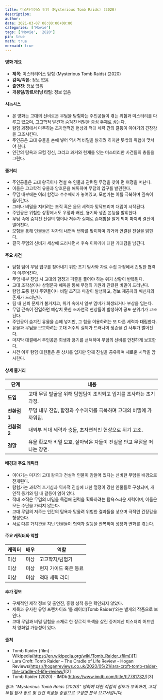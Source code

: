 ```yaml
---
title: 미스터리어스 탐험 (Mysterious Tomb Raids) (2020)
description: 
author: 
date: 2021-03-07 00:00:00+00:00
categories: ['Movie']
tags: ['Movie', '2020']
pin: true
math: true
mermaid: true
---
```

#### 영화 개요

- **제목**: 미스터리어스 탐험 (Mysterious Tomb Raids) (2020)  
- **감독/각본**: 정보 없음  
- **출연진**: 정보 없음  
- **개봉일/장르/러닝 타임**: 정보 없음  

#### 시놉시스

- 본 영화는 고대의 신비로운 무덤을 탐험하는 주인공들이 겪는 위험과 미스터리를 다루고 있으며, 고고학적 발견과 숨겨진 비밀을 중심 주제로 삼는다.  
- 탐험 과정에서 마주하는 초자연적인 현상과 적대 세력 간의 갈등이 이야기의 긴장감을 고조시킨다.  
- 주인공은 고대 유물을 손에 넣어 역사적 비밀을 밝히려 하지만 뜻밖의 위협에 맞서야 한다.  
- 인간의 탐욕과 모험 정신, 그리고 과거와 현재를 잇는 미스터리한 사건들의 충돌을 그린다.  

#### 줄거리

- 주인공들은 고대 왕국이나 전설 속 인물과 관련된 무덤을 찾아 먼 여정을 떠난다.  
- 이들은 고고학적 유물과 암호문을 해독하며 무덤의 입구를 발견한다.  
- 무덤 내부에는 여러 함정과 수수께끼가 놓여있고, 모험가는 이를 극복하며 깊숙이 들어간다.  
- 그러나 비밀을 지키려는 조직 혹은 음모 세력과 맞닥뜨리며 대립이 시작된다.  
- 주인공은 위험한 상황에서도 우정과 배신, 용기와 생존 본능을 발휘한다.  
- 무덤 속에 숨겨진 전설의 힘이나 저주가 실제로 존재함을 알게 되며 마지막 결전이 벌어진다.  
- 모험을 통해 인물들은 각자의 내면적 변화를 맞이하며 과거와 연결된 진실을 밝힌다.  
- 결국 무덤의 신비가 세상에 드러나면서 후속 이야기에 대한 기대감을 남긴다.  

#### 주요 사건

- 탐험 팀이 무덤 입구를 찾아내기 위한 초기 탐사와 자료 수집 과정에서 긴밀한 협력이 이루어진다.  
- 무덤 내부 진입 시 고대의 함정과 퍼즐을 풀어야 하는 위기 상황이 반복된다.  
- 고대 조각상이나 상형문자 해독을 통해 무덤의 기원과 관련된 비밀이 드러난다.  
- 탐험 도중 현지 주민들이나 비밀 조직과 마찰이 발생하고, 정보 제공자와 배신자의 존재가 드러난다.  
- 팀 내 신뢰 문제가 불거지고, 위기 속에서 일부 멤버가 희생되거나 부상을 입는다.  
- 무덤 깊숙이 진입하면 예상치 못한 초자연적 현상들이 발생하여 공포 분위기가 고조된다.  
- 주인공이 숨겨진 유물을 손에 넣지만, 그 힘을 이용하려는 또 다른 세력과 대립한다.  
- 유물과 무덤을 보호하려는 고대 저주의 실체가 드러나며 생존을 건 사투가 벌어진다.  
- 마지막 대결에서 주인공은 희생과 용기를 선택하며 무덤의 신비를 안전하게 보호한다.  
- 사건 이후 탐험 대원들은 큰 상처를 입지만 함께 진실을 공유하며 새로운 시작을 암시한다.  

#### 상세 줄거리

| **단계**   | **내용**                                         |
|------------|-------------------------------------------------|
| **도입**   | 고대 무덤 발굴을 위해 탐험팀이 조직되고 입지를 조사하는 초기 과정.            |
| **전환점 1** | 무덤 내부 진입, 함정과 수수께끼를 극복하며 고대의 비밀에 가까워짐.             |
| **전환점 2** | 내외부 적대 세력과 충돌, 초자연적인 현상으로 위기 고조.                        |
| **결말**   | 유물 확보와 비밀 보호, 살아남은 자들이 진실을 안고 무덤을 떠나는 장면.           |

#### 배경과 주요 캐릭터

- 이야기는 미지의 고대 왕국과 전설적 인물이 잠들어 있다는 신비한 무덤을 배경으로 전개된다.  
- 탐험가는 과학적 호기심과 역사적 진실에 대한 열정이 강한 인물들로 구성되며, 개인적 동기와 팀 내 갈등이 얽혀 있다.  
- 적대 조직은 무덤의 비밀을 독점해 권력을 획득하려는 탐욕스러운 세력이며, 이들은 모든 수단을 가리지 않는다.  
- 고대 무덤의 저주는 인간의 탐욕과 맞물려 위험한 결과들을 낳으며 극적인 긴장감을 형성한다.  
- 서로 다른 가치관을 지닌 인물들이 협력과 갈등을 반복하며 성장과 변화를 겪는다.  

#### 주요 캐릭터와 역할

| **캐릭터** | **배우** | **역할**       |
|------------|----------|----------------|
| 미상       | 미상     | 고고학자/탐험가 |
| 미상       | 미상     | 현지 가이드 혹은 동료 |
| 미상       | 미상     | 적대 세력 리더  |

#### 추가 정보

- 구체적인 제작 정보 및 출연진, 흥행 성적 등은 확인되지 않았다.  
- 제목과 유사한 유명 프랜차이즈 ‘툼 레이더(Tomb Raider)’와는 별개의 작품으로 보인다.  
- 고대 무덤과 비밀 탐험을 소재로 한 장르적 특색을 살린 중저예산 미스터리 어드벤처 영화일 가능성이 있다.  

#### 출처

- Tomb Raider (film) - Wikipedia(https://en.wikipedia.org/wiki/Tomb_Raider_(film))[1]  
- Lara Croft: Tomb Raider – The Cradle of Life Review - Hogan Reviews(https://hoganreviews.co.uk/2020/05/21/lara-croft-tomb-raider-the-cradle-of-life-review/)[2]  
- Tomb Raider (2020) - IMDb(https://www.imdb.com/title/tt7781732/)[3]  

*참고: “Mysterious Tomb Raids (2020)” 영화에 대한 직접적 정보가 부족하여, 고대 무덤 탐사 장르 및 관련 작품들 중심으로 구성한 분석 보고서입니다.*
